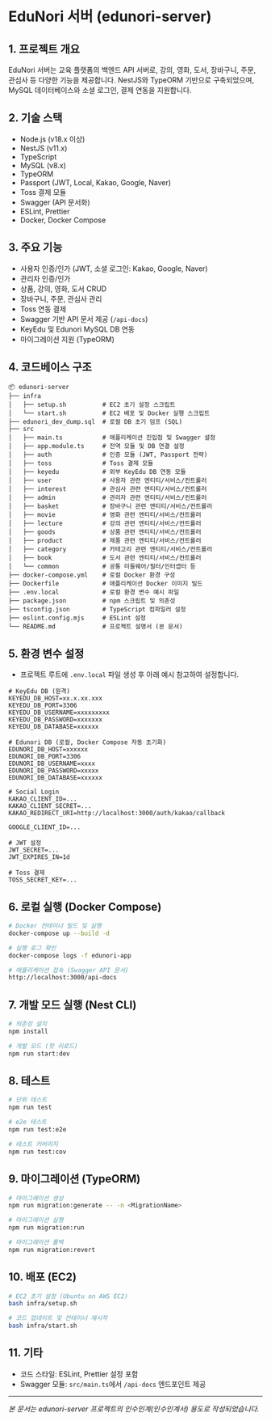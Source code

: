 # EduNori 서버 (edunori-server)

## 1. 프로젝트 개요

EduNori 서버는 교육 플랫폼의 백엔드 API 서버로, 강의, 영화, 도서, 장바구니, 주문, 관심사 등 다양한 기능을 제공합니다. NestJS와 TypeORM 기반으로 구축되었으며, MySQL 데이터베이스와 소셜 로그인, 결제 연동을 지원합니다.

## 2. 기술 스택

- Node.js (v18.x 이상)
- NestJS (v11.x)
- TypeScript
- MySQL (v8.x)
- TypeORM
- Passport (JWT, Local, Kakao, Google, Naver)
- Toss 결제 모듈
- Swagger (API 문서화)
- ESLint, Prettier
- Docker, Docker Compose

## 3. 주요 기능

- 사용자 인증/인가 (JWT, 소셜 로그인: Kakao, Google, Naver)
- 관리자 인증/인가
- 상품, 강의, 영화, 도서 CRUD
- 장바구니, 주문, 관심사 관리
- Toss 연동 결제
- Swagger 기반 API 문서 제공 (`/api-docs`)
- KeyEdu 및 Edunori MySQL DB 연동
- 마이그레이션 지원 (TypeORM)

## 4. 코드베이스 구조

```
📦 edunori-server
├── infra
│   ├── setup.sh          # EC2 초기 설정 스크립트
│   └── start.sh          # EC2 배포 및 Docker 실행 스크립트
├── edunori_dev_dump.sql  # 로컬 DB 초기 덤프 (SQL)
├── src
│   ├── main.ts           # 애플리케이션 진입점 및 Swagger 설정
│   ├── app.module.ts     # 전역 모듈 및 DB 연결 설정
│   ├── auth              # 인증 모듈 (JWT, Passport 전략)
│   ├── toss              # Toss 결제 모듈
│   ├── keyedu            # 외부 KeyEdu DB 연동 모듈
│   ├── user              # 사용자 관련 엔티티/서비스/컨트롤러
│   ├── interest          # 관심사 관련 엔티티/서비스/컨트롤러
│   ├── admin             # 관리자 관련 엔티티/서비스/컨트롤러
│   ├── basket            # 장바구니 관련 엔티티/서비스/컨트롤러
│   ├── movie             # 영화 관련 엔티티/서비스/컨트롤러
│   ├── lecture           # 강의 관련 엔티티/서비스/컨트롤러
│   ├── goods             # 상품 관련 엔티티/서비스/컨트롤러
│   ├── product           # 제품 관련 엔티티/서비스/컨트롤러
│   ├── category          # 카테고리 관련 엔티티/서비스/컨트롤러
│   ├── book              # 도서 관련 엔티티/서비스/컨트롤러
│   └── common            # 공통 미들웨어/필터/인터셉터 등
├── docker-compose.yml    # 로컬 Docker 환경 구성
├── Dockerfile            # 애플리케이션 Docker 이미지 빌드
├── .env.local            # 로컬 환경 변수 예시 파일
├── package.json          # npm 스크립트 및 의존성
├── tsconfig.json         # TypeScript 컴파일러 설정
├── eslint.config.mjs     # ESLint 설정
└── README.md             # 프로젝트 설명서 (본 문서)
```

## 5. 환경 변수 설정

- 프로젝트 루트에 `.env.local` 파일 생성 후 아래 예시 참고하여 설정합니다.

```dotenv
# KeyEdu DB (원격)
KEYEDU_DB_HOST=xx.x.xx.xxx
KEYEDU_DB_PORT=3306
KEYEDU_DB_USERNAME=xxxxxxxxx
KEYEDU_DB_PASSWORD=xxxxxxx
KEYEDU_DB_DATABASE=xxxxxx

# Edunori DB (로컬, Docker Compose 자동 초기화)
EDUNORI_DB_HOST=xxxxxx
EDUNORI_DB_PORT=3306
EDUNORI_DB_USERNAME=xxxx
EDUNORI_DB_PASSWORD=xxxxx
EDUNORI_DB_DATABASE=xxxxxx

# Social Login
KAKAO_CLIENT_ID=...
KAKAO_CLIENT_SECRET=...
KAKAO_REDIRECT_URI=http://localhost:3000/auth/kakao/callback

GOOGLE_CLIENT_ID=...

# JWT 설정
JWT_SECRET=...
JWT_EXPIRES_IN=1d

# Toss 결제
TOSS_SECRET_KEY=...
```

## 6. 로컬 실행 (Docker Compose)

```bash
# Docker 컨테이너 빌드 및 실행
docker-compose up --build -d

# 실행 로그 확인
docker-compose logs -f edunori-app

# 애플리케이션 접속 (Swagger API 문서)
http://localhost:3000/api-docs
```

## 7. 개발 모드 실행 (Nest CLI)

```bash
# 의존성 설치
npm install

# 개발 모드 (핫 리로드)
npm run start:dev
```

## 8. 테스트

```bash
# 단위 테스트
npm run test

# e2e 테스트
npm run test:e2e

# 테스트 커버리지
npm run test:cov
```

## 9. 마이그레이션 (TypeORM)

```bash
# 마이그레이션 생성
npm run migration:generate -- -n <MigrationName>

# 마이그레이션 실행
npm run migration:run

# 마이그레이션 롤백
npm run migration:revert
```

## 10. 배포 (EC2)

```bash
# EC2 초기 설정 (Ubuntu on AWS EC2)
bash infra/setup.sh

# 코드 업데이트 및 컨테이너 재시작
bash infra/start.sh
```

## 11. 기타

- 코드 스타일: ESLint, Prettier 설정 포함
- Swagger 모듈: `src/main.ts`에서 `/api-docs` 엔드포인트 제공

---

_본 문서는 edunori-server 프로젝트의 인수인계(인수인계서) 용도로 작성되었습니다._
